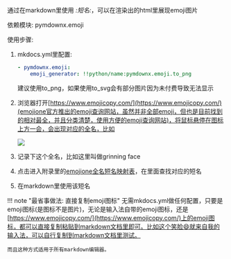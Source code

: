 通过在markdown里使用 *:短名:*，可以在渲染出的html里展现emoji图片

依赖模块: pymdownx.emoji

使用步骤:

1. mkdocs.yml里配置:

    ```yaml
    - pymdownx.emoji:
        emoji_generator: !!python/name:pymdownx.emoji.to_png
    ```

	建议使用to_png，如果使用to_svg会有部分图片因为未付费导致无法显示

2. 浏览器打开[https://www.emojicopy.com/](https://www.emojicopy.com/)(emojione官方推出的emoji查询网站，虽然并非全部emoji，但也是目前找到的相对最全，并且分类清楚，使用方便的emoji查询网站)，将鼠标悬停在图标上方一会，会出现对应的全名，比如

	![](./../img/emoji_ex1.png)

3. 记录下这个全名，比如这里叫做grinning face

4. 点击进入附录里的[emojione全名短名映射表](./../../appendix/emoji_shortname/)，在里面查找对应的短名

5. 在markdown里使用该短名

!!! note "最省事做法: 直接复制emoji图标"
	无需mkdocs.yml做任何配置，只要是emoji图标(是图标不是图片)，无论是输入法自带的emoji图标，还是[https://www.emojicopy.com/](https://www.emojicopy.com/)上的emoji图标，都可以直接复制粘贴到markdown文档里即可。比如这个笑脸😄就来自我的输入法，可以自行复制到markdown文档里测试。

	而且这种方式适用于所有markdown编辑器。
